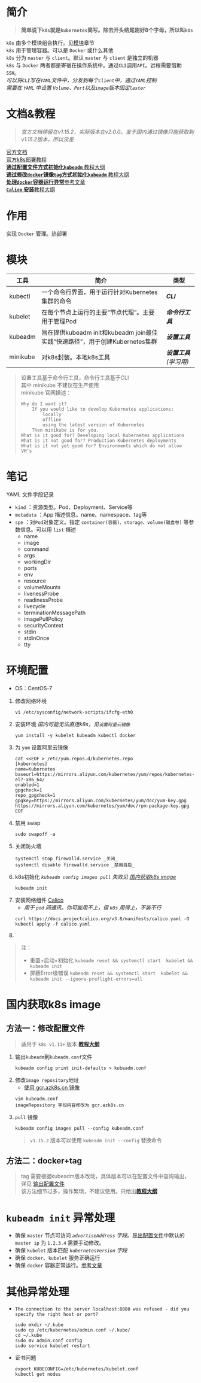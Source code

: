 # 简介
> **简单说下`k8s`就是`kubernetes`简写。除去开头结尾刚好8个字母，所以叫`k8s`**  

`k8s` 由多个模块组合执行。见[模块](#%e6%a8%a1%e5%9d%97)章节  
`k8s` 用于管理容器。可以是 `Docker` 或什么其他   
`k8s` 分为 `master` 与 `client`。默认 `master` 与 `client` 是独立的机器  
`k8s` 与 `Docker` 两者都是寄宿在操作系统中。通过`CLI`调用`API`。远程需要借助`SSH`。  
_可以将`CLI`写在`YAML`文件中，分发到每个`client`中，通过`YAML`控制_  
_需要在 `YAML` 中设置 `Volume`、`Port`以及`image`版本固定`laster`_

# 文档&教程
> _官方文档停留在v1.15.2，实际版本在v2.0.0。鉴于国内通过镜像只能获取到v1.15.2版本，所以没差_  

[官方文档](https://kubernetes.io/)   
[官方k8s部署教程](https://kubernetes.io/docs/tasks/run-application/run-stateless-application-deployment/)  
[**通过配置文件方式初始化`kubeadm`** 教程大纲](https://www.cnblogs.com/RainingNight/p/using-kubeadm-to-create-a-cluster-1-12.html)  
[**通过修改`docker`镜像`tag`方式初始化`kubeadm`** 教程大纲](https://www.cnblogs.com/RainingNight/p/using-kubeadm-to-create-a-cluster.html)  
[**处理`docker`容器运行异常**参考文章](https://blog.csdn.net/sanpic/article/details/87084779)  
[**`Calico` 安装**教程大纲](https://docs.projectcalico.org/v3.8/getting-started/kubernetes/installation/calico)

# 作用
实现 `Docker` 管理。热部署

# 模块
工具|简介|类型
---|---|---
kubectl|一个命令行界面，用于运行针对Kubernetes集群的命令|_**CLI**_
kubelet|在每个节点上运行的主要“节点代理”。主要用于管理Pod|_**命令行工具**_
kubeadm|旨在提供kubeadm init和kubeadm join最佳实践“快速路径”，用于创建Kubernetes集群|_**设置工具**_
minikube|对k8s封装。本地k8s工具|_**设置工具**(学习用)_

> 设置工具基于命令行工具，命令行工具基于CLI  
> 其中 minikube 不建议在生产使用  
> minikube 官网描述：  
> 
> ```
> Why do I want it?  
>     If you would like to develop Kubernetes applications:  
>         locally
>         offline
>         using the latest version of Kubernetes
>     Then minikube is for you.  
> What is it good for? Developing local Kubernetes applications
> What is it not good for? Production Kubernetes deployments
> What is it not yet good for? Environments which do not allow VM’s
> ```

# 笔记
YAML 文件字段记录
+ `kind` ：资源类型。Pod、Deployment、Service等
+ `metadata` ：App 描述信息。name、namespace、tag等
+ `spe` ：对`Pod`对象定义。指定 `container(容器)、storage、volume(磁盘卷)` 等参数信息。可以用 `list` 描述
  + name
  + image
  + command
  + args
  + workingDir
  + ports
  + env
  + resource
  + volumeMounts
  + livenessProbe
  + readinessProbe
  + livecycle
  + terminationMessagePath
  + imagePullPolicy
  + securityContext
  + stdin
  + stdinOnce
  + tty

# 环境配置
+ OS：CentOS-7
1. 修改网络环境
    ```
    vi /etc/sysconfig/network-scripts/ifcfg-eth0 
    ```
2. 安装环境 _国内可能无法直连k8s，见`设置阿里云镜像`_
    ```
    yum install -y kubelet kubeadm kubectl docker
    ```
3. 为 `yum` 设置阿里云镜像
    ```
    cat <<EOF > /etc/yum.repos.d/kubernetes.repo
    [kubernetes]
    name=Kubernetes
    baseurl=https://mirrors.aliyun.com/kubernetes/yum/repos/kubernetes-el7-x86_64/
    enabled=1
    gpgcheck=1
    repo_gpgcheck=1
    gpgkey=https://mirrors.aliyun.com/kubernetes/yum/doc/yum-key.gpg https://mirrors.aliyun.com/kubernetes/yum/doc/rpm-package-key.gpg
    EOF
    ```
1. 禁用 swap
    ```
    sudo swapoff -a
    ```
1. 关闭防火墙
    ```
    systemctl stop firewalld.service _关闭_
    systemctl disable firewalld.service _禁用自启_
    ```
1. k8s初始化 _`kubeadm config images pull` 失败见 [国内获取k8s image](#%e5%9b%bd%e5%86%85%e8%8e%b7%e5%8f%96k8s-image)_
    ```
    kubeadm init
    ```
1. 安装网络组件 [Calico](https://docs.projectcalico.org/v3.8/getting-started/kubernetes/installation/calico)
   + _用于 `pod` 间通讯。你可能用不上，但 `k8s` 用得上，不装不行_
    ```
    curl https://docs.projectcalico.org/v3.8/manifests/calico.yaml -O
    kubectl apply -f calico.yaml
    ```
1. 
> 注：
> + 重置+启动+初始化
    ```
    kubeadm reset && systemctl start  kubelet && kubeadm init 
    ```
> + 屏蔽Error级错误
    ```
    kubeadm reset && systemctl start  kubelet && kubeadm init --ignore-preflight-errors=all
    ```

# 国内获取k8s image
## 方法一：修改配置文件
> 适用于 `k8s v1.11+` 版本 
> [**教程大纲**](https://www.cnblogs.com/RainingNight/p/using-kubeadm-to-create-a-cluster-1-12.html)  

1. 输出`kubeadm`到`kubeadm.conf`文件
    ```
    kubeadm config print init-defaults > kubeadm.conf
    ```
2. 修改`image repository`地址
   + [使用 gcr.azk8s.cn 镜像](http://mirror.azure.cn/help/gcr-proxy-cache.html)
    ```
    vim kubeadm.conf
    imageRepository 字段内容修改为 gcr.azk8s.cn 
    ```
3. `pull` 镜像
   ```
   kubeadm config images pull --config kubeadm.conf
   ```
    > `v1.15.2` 版本可以使用 `kubeadm init --config` 替换命令
   

## 方法二：docker+tag
> tag 需要根据kubeadm版本改动，具体版本可以在配置文件中查询输出，详见 [输出配置文件](#%e6%96%b9%e6%b3%95%e4%b8%80%e4%bf%ae%e6%94%b9%e9%85%8d%e7%bd%ae%e6%96%87%e4%bb%b6)  
> 该方法细节过多，操作繁琐，不建议使用。只给出[**教程大纲**](https://www.cnblogs.com/RainingNight/p/using-kubeadm-to-create-a-cluster.html)

# `kubeadm init` 异常处理
+ 确保 `master` 节点可访问 _`advertiseAddress` 字段_。[导出配置文件](#%e6%96%b9%e6%b3%95%e4%b8%80%e4%bf%ae%e6%94%b9%e9%85%8d%e7%bd%ae%e6%96%87%e4%bb%b6)中默认的 `master ip` 为 `1.2.3.4` 需要手动修改。 
+ 确保 `kubelet` 版本匹配 _`kubernetesVersion` 字段_
+ 确保 `docker`、`kubelet` 服务正确运行
+ 确保 `docker` 容器正常运行。[参考文章](https://blog.csdn.net/sanpic/article/details/87084779)

# 其他异常处理
+ `The connection to the server localhost:8080 was refused - did you specify the right host or port?`
    ```
    sudo mkdir ~/.kube
    sudo cp /etc/kubernetes/admin.conf ~/.kube/
    cd ~/.kube
    sudo mv admin.conf config
    sudo service kubelet restart
    ```
+ 证书问题
    ```
    export KUBECONFIG=/etc/kubernetes/kubelet.conf
    kubectl get nodes
    ```